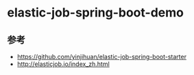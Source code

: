 # elastic-job-spring-boot-demo
## 参考
- https://github.com/yinjihuan/elastic-job-spring-boot-starter
- http://elasticjob.io/index_zh.html